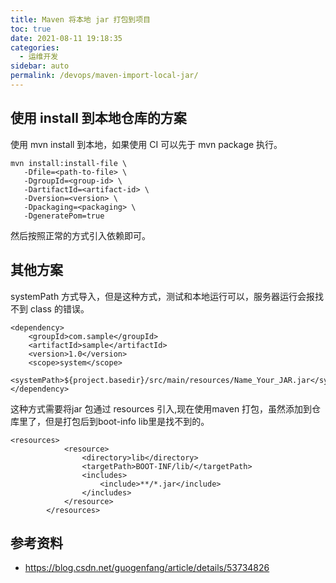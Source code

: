 ```yaml
---
title: Maven 将本地 jar 打包到项目
toc: true
date: 2021-08-11 19:18:35
categories: 
  - 运维开发
sidebar: auto
permalink: /devops/maven-import-local-jar/
---
```


## 使用 install 到本地仓库的方案

使用 mvn install 到本地，如果使用 CI 可以先于 mvn package 执行。

```
mvn install:install-file \
   -Dfile=<path-to-file> \
   -DgroupId=<group-id> \
   -DartifactId=<artifact-id> \
   -Dversion=<version> \
   -Dpackaging=<packaging> \
   -DgeneratePom=true
```

然后按照正常的方式引入依赖即可。

## 其他方案

systemPath 方式导入，但是这种方式，测试和本地运行可以，服务器运行会报找不到 class 的错误。

```
<dependency>
    <groupId>com.sample</groupId>
    <artifactId>sample</artifactId>
    <version>1.0</version>
    <scope>system</scope>
    <systemPath>${project.basedir}/src/main/resources/Name_Your_JAR.jar</systemPath>
</dependency>
```

这种方式需要将jar 包通过 resources 引入,现在使用maven 打包，虽然添加到仓库里了，但是打包后到boot-info lib里是找不到的。

```
<resources>
            <resource>
                <directory>lib</directory>
                <targetPath>BOOT-INF/lib/</targetPath>
                <includes>
                    <include>**/*.jar</include>
                </includes>
            </resource>
        </resources>
```

## 参考资料
- https://blog.csdn.net/guogenfang/article/details/53734826
